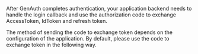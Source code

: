 <IntegrationDetailCard title="client_secret_post method to exchange token">

After GenAuth completes authentication, your application backend needs to handle the login callback and use the authorization code to exchange AccessToken, IdToken and refresh token.

The method of sending the code to exchange token depends on the configuration of the application. By default, please use the code to exchange token in the following way.

<StackSelector snippet="handle-callback" selectLabel="Select language" :order="['javascript', 'curl']"/>

</IntegrationDetailCard>

<IntegrationDetailCard title="client_secret_basic method to exchange token">

<StackSelector snippet="handle-callback-client-secret-basic" selectLabel="Select language" :order="['javascript', 'curl']"/>

</IntegrationDetailCard>

<IntegrationDetailCard title="none method to exchange token">
<StackSelector snippet="handle-callback-none" selectLabel="Select language" :order="['javascript', 'curl']"/>

</IntegrationDetailCard>
